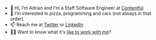- 👋  Hi, I’m Adrian and I'm a Staff Software Engineer at [Contentful](https://www.contentful.com)
- 👀  I’m interested in pizza, programming and cars (not always in that order)
- 📫  Reach me at [Twitter](https://twitter.com/AdrianLThomas/) or [LinkedIn](https://www.linkedin.com/in/adrianthomas/)
- 👨‍💻  Want to know what it's [like to work with me](./working-with-me.md)?
